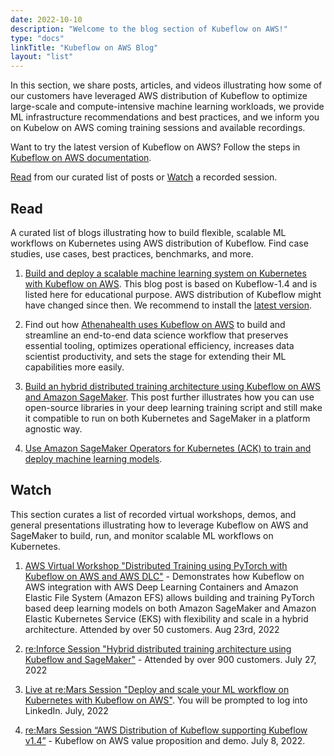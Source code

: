 ```yaml
---
date: 2022-10-10
description: "Welcome to the blog section of Kubeflow on AWS!"
type: "docs"
linkTitle: "Kubeflow on AWS Blog"
layout: "list"
---
```


In this section, we share posts, articles, and videos illustrating how some of our customers have leveraged AWS distribution of Kubeflow to optimize large-scale and compute-intensive machine learning workloads, we provide ML infrastructure recommendations and best practices, and we inform you on Kubelow on AWS coming training sessions and available recordings.

Want to try the latest version of Kubeflow on AWS? Follow the steps in [Kubeflow on AWS documentation](http://localhost:1313/kubeflow-manifests/main/docs/deployment/prerequisites/).

[Read](#read) from our curated list of posts or [Watch](#watch) a recorded session.

## Read

A curated list of blogs illustrating how to build flexible, scalable ML workflows on Kubernetes using AWS distribution of Kubeflow. 
Find case studies, use cases, best practices, benchmarks, and more.

1. [Build and deploy a scalable machine learning system on Kubernetes with Kubeflow on AWS](https://aws.amazon.com/blogs/machine-learning/build-and-deploy-a-scalable-machine-learning-system-on-kubernetes-with-kubeflow-on-aws/). This blog post is based on Kubeflow-1.4 and is listed here for educational purpose. AWS distribution of Kubeflow might have changed since then. We recommend to install the [latest version](http://localhost:1313/kubeflow-manifests/main/docs/deployment/prerequisites/).

1. Find out how [Athenahealth uses Kubeflow on AWS](https://aws.amazon.com/blogs/machine-learning/build-repeatable-secure-and-extensible-end-to-end-machine-learning-workflows-using-kubeflow-on-aws/) to build and streamline an end-to-end data science workflow that preserves essential tooling, optimizes operational efficiency, increases data scientist productivity, and sets the stage for extending their ML capabilities more easily.

1. [Build an hybrid distributed training architecture using Kubeflow on AWS and Amazon SageMaker](https://aws.amazon.com/blogs/machine-learning/build-flexible-and-scalable-distributed-training-architectures-using-kubeflow-on-aws-and-amazon-sagemaker/). This post further illustrates how you can use open-source libraries in your deep learning training script and still make it compatible to run on both Kubernetes and SageMaker in a platform agnostic way.

1. [Use Amazon SageMaker Operators for Kubernetes (ACK) to train and deploy machine learning models](https://aws.amazon.com/blogs/machine-learning/use-amazon-sagemaker-ack-operators-to-train-and-deploy-machine-learning-models/).


## Watch 

This section curates a list of recorded virtual workshops, demos, and general presentations illustrating how to leverage Kubeflow on AWS and SageMaker to build, run, and monitor scalable ML workflows on Kubernetes.

1. [AWS Virtual Workshop "Distributed Training using PyTorch with Kubeflow on AWS and AWS DLC"](http://youtu.be/qctwfYZKK8M) - Demonstrates how Kubeflow on AWS integration with AWS Deep Learning Containers and Amazon Elastic File System (Amazon EFS) allows building and training PyTorch based deep learning models on both Amazon SageMaker and Amazon Elastic Kubernetes Service (EKS) with flexibility and scale in a hybrid architecture. Attended by over 50 customers. Aug 23rd, 2022

1. [re:Inforce Session "Hybrid distributed training architecture using Kubeflow and SageMaker"](https://youtu.be/jFp4g8Yjabc) - Attended by over 900 customers. July 27, 2022

1. [Live at re:Mars Session "Deploy and scale your ML workflow on Kubernetes with Kubeflow on AWS"](https://www.linkedin.com/video/live/urn:li:ugcPost:6945501585447804929/). You will be prompted to log into LinkedIn. July, 2022

1. [re:Mars Session “AWS Distribution of Kubeflow supporting Kubeflow v1.4”](https://www.youtube.com/watch?v=RfJcDhZ8PJY&list=PL2yQDdvlhXf8cfiry7ngFIK7hprDWGJp0&index=7) - Kubeflow on AWS value proposition and demo. July 8, 2022.